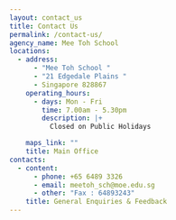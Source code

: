 ```yaml
---
layout: contact_us
title: Contact Us
permalink: /contact-us/
agency_name: Mee Toh School
locations:
  - address:
      - "Mee Toh School "
      - "21 Edgedale Plains "
      - Singapore 828867
    operating_hours:
      - days: Mon - Fri
        time: 7.00am - 5.30pm
        description: |+
          Closed on Public Holidays

    maps_link: ""
    title: Main Office
contacts:
  - content:
      - phone: +65 6489 3326
      - email: meetoh_sch@moe.edu.sg
      - other: "Fax : 64893243"
    title: General Enquiries & Feedback
---
```

